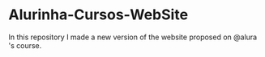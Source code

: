 # Alurinha-Cursos-WebSite
 In this repository I made a new version of the website proposed on @alura 's course.
